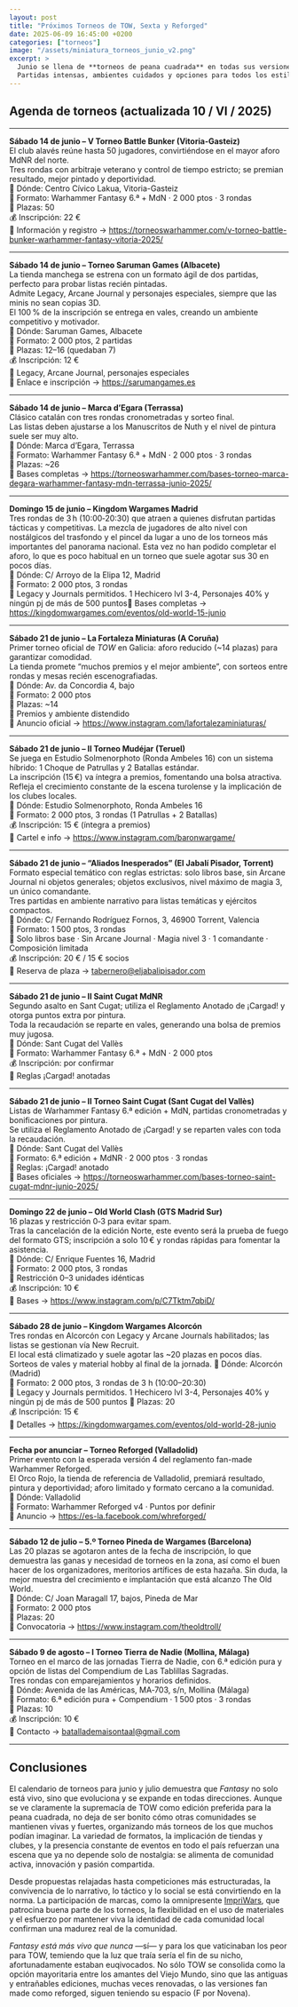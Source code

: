 ```yaml
---
layout: post
title: "Próximos Torneos de TOW, Sexta y Reforged"
date: 2025-06-09 16:45:00 +0200
categories: ["torneos"]
image: "/assets/miniatura_torneos_junio_v2.png"
excerpt: >
  Junio se llena de **torneos de peana cuadrada** en todas sus versiones. Once convocatorias por toda España en los dos fines de semana que quedan del mes. Y, aunque predomina **The Old World**, no faltan convocatorias para los clásicos que siguen jugando **Sexta Edición** en alguna de sus variantes o a **Reforged**, que estrena la 4ª edición en El Orco Rojo de Valladolid.
  Partidas intensas, ambientes cuidados y opciones para todos los estilos de juego. Consulta el calendario y no te quedes sin plaza.
---
```


## Agenda de torneos (actualizada 10 / VI / 2025)

---

**Sábado 14 de junio – V Torneo Battle Bunker (Vitoria-Gasteiz)**  
El club alavés reúne hasta 50 jugadores, convirtiéndose en el mayor aforo MdNR del norte.  
Tres rondas con arbitraje veterano y control de tiempo estricto; se premian resultado, mejor pintado y deportividad.  
📍 Dónde: Centro Cívico Lakua, Vitoria-Gasteiz  
🎯 Formato: Warhammer Fantasy 6.ª + MdN · 2 000 ptos · 3 rondas  
👥 Plazas: 50  
💰 Inscripción: 22 €  
🔗 Información y registro → https://torneoswarhammer.com/v-torneo-battle-bunker-warhammer-fantasy-vitoria-2025/

---

**Sábado 14 de junio – Torneo Saruman Games (Albacete)**  
La tienda manchega se estrena con un formato ágil de dos partidas, perfecto para probar listas recién pintadas.  
Admite Legacy, Arcane Journal y personajes especiales, siempre que las minis no sean copias 3D.  
El 100 % de la inscripción se entrega en vales, creando un ambiente competitivo y motivador.  
📍 Dónde: Saruman Games, Albacete  
🎯 Formato: 2 000 ptos, 2 partidas  
👥 Plazas: 12–16 (quedaban 7)  
💰 Inscripción: 12 €  
📘 Legacy, Arcane Journal, personajes especiales  
🔗 Enlace e inscripción → https://sarumangames.es

---

**Sábado 14 de junio – Marca d’Egara (Terrassa)**  
Clásico catalán con tres rondas cronometradas y sorteo final.  
Las listas deben ajustarse a los Manuscritos de Nuth y el nivel de pintura suele ser muy alto.  
📍 Dónde: Marca d’Egara, Terrassa  
🎯 Formato: Warhammer Fantasy 6.ª + MdN · 2 000 ptos · 3 rondas  
👥 Plazas: ~26  
🔗 Bases completas → https://torneoswarhammer.com/bases-torneo-marca-degara-warhammer-fantasy-mdn-terrassa-junio-2025/

---

**Domingo 15 de junio – Kingdom Wargames Madrid**  
Tres rondas de 3 h (10:00‑20:30) que atraen a quienes disfrutan partidas tácticas y competitivas. La mezcla de jugadores de alto nivel con nostálgicos del trasfondo y el pincel da lugar a uno de los torneos más importantes del panorama nacional.
Esta vez no han podido completar el aforo, lo que es poco habitual en un torneo que suele agotar sus 30 en pocos días.  
📍 Dónde: C/ Arroyo de la Elipa 12, Madrid  
🎯 Formato: 2 000 ptos, 3 rondas  
📘 Legacy y Journals permitidos. 1 Hechicero lvl 3-4, Personajes 40% y ningún pj de más de 500 puntos🔗 Bases completas → https://kingdomwargames.com/eventos/old-world-15-junio

---

**Sábado 21 de junio – La Fortaleza Miniaturas (A Coruña)**  
Primer torneo oficial de *TOW* en Galicia: aforo reducido (~14 plazas) para garantizar comodidad.  
La tienda promete “muchos premios y el mejor ambiente”, con sorteos entre rondas y mesas recién escenografiadas.  
📍 Dónde: Av. da Concordia 4, bajo  
🎯 Formato: 2 000 ptos  
👥 Plazas: ~14  
📘 Premios y ambiente distendido  
🔗 Anuncio oficial → https://www.instagram.com/lafortalezaminiaturas/

---

**Sábado 21 de junio – II Torneo Mudéjar (Teruel)**  
Se juega en Estudio Solmenorphoto (Ronda Ambeles 16) con un sistema híbrido: 1 Choque de Patrullas y 2 Batallas estándar.  
La inscripción (15 €) va íntegra a premios, fomentando una bolsa atractiva.  
Refleja el crecimiento constante de la escena turolense y la implicación de los clubes locales.  
📍 Dónde: Estudio Solmenorphoto, Ronda Ambeles 16  
🎯 Formato: 2 000 ptos, 3 rondas (1 Patrullas + 2 Batallas)  
💰 Inscripción: 15 € (íntegra a premios)  
🔗 Cartel e info → https://www.instagram.com/baronwargame/

---

**Sábado 21 de junio – “Aliados Inesperados” (El Jabalí Pisador, Torrent)**  
Formato especial temático con reglas estrictas: solo libros base, sin Arcane Journal ni objetos generales; objetos exclusivos, nivel máximo de magia 3, un único comandante.  
Tres partidas en ambiente narrativo para listas temáticas y ejércitos compactos.  
📍 Dónde: C/ Fernando Rodríguez Fornos, 3, 46900 Torrent, Valencia  
🎯 Formato: 1 500 ptos, 3 rondas  
📘 Solo libros base · Sin Arcane Journal · Magia nivel 3 · 1 comandante · Composición limitada  
💰 Inscripción: 20 € / 15 € socios  
📧 Reserva de plaza → tabernero@eljabalipisador.com

---

**Sábado 21 de junio – II Saint Cugat MdNR**  
Segundo asalto en Sant Cugat; utiliza el Reglamento Anotado de ¡Cargad! y otorga puntos extra por pintura.  
Toda la recaudación se reparte en vales, generando una bolsa de premios muy jugosa.  
📍 Dónde: Sant Cugat del Vallès  
🎯 Formato: Warhammer Fantasy 6.ª + MdN · 2 000 ptos  
💰 Inscripción: por confirmar  
📘 Reglas ¡Cargad! anotadas

---

**Sábado 21 de junio – II Torneo Saint Cugat (Sant Cugat del Vallès)**  
Listas de Warhammer Fantasy 6.ª edición + MdN, partidas cronometradas y bonificaciones por pintura.  
Se utiliza el Reglamento Anotado de ¡Cargad! y se reparten vales con toda la recaudación.  
📍 Dónde: Sant Cugat del Vallès  
🎯 Formato: 6.ª edición + MdNR · 2 000 ptos · 3 rondas  
📘 Reglas: ¡Cargad! anotado  
🔗 Bases oficiales → https://torneoswarhammer.com/bases-torneo-saint-cugat-mdnr-junio-2025/

---

**Domingo 22 de junio – Old World Clash (GTS Madrid Sur)**  
16 plazas y restricción 0‑3 para evitar spam.  
Tras la cancelación de la edición Norte, este evento será la prueba de fuego del formato GTS; inscripción a solo 10 € y rondas rápidas para fomentar la asistencia.  
📍 Dónde: C/ Enrique Fuentes 16, Madrid  
🎯 Formato: 2 000 ptos, 3 rondas  
📘 Restricción 0–3 unidades idénticas  
💰 Inscripción: 10 €  
🔗 Bases → https://www.instagram.com/p/C7Tktm7qbiD/

---

**Sábado 28 de junio – Kingdom Wargames Alcorcón**  
Tres rondas en Alcorcón con Legacy y Arcane Journals habilitados; las listas se gestionan vía New Recruit.  
El local está climatizado y suele agotar las ~20 plazas en pocos días. Sorteos de vales y material hobby al final de la jornada.
📍 Dónde: Alcorcón (Madrid)  
🎯 Formato: 2 000 ptos, 3 rondas de 3 h (10:00–20:30)  
📘 Legacy y Journals permitidos. 1 Hechicero lvl 3-4, Personajes 40% y ningún pj de más de 500 puntos
👥 Plazas: 20  
💰 Inscripción: 15 €  
🔗 Detalles → https://kingdomwargames.com/eventos/old-world-28-junio

---

**Fecha por anunciar – Torneo Reforged (Valladolid)**  
Primer evento con la esperada versión 4 del reglamento fan-made Warhammer Reforged.  
El Orco Rojo, la tienda de referencia de Valladolid, premiará resultado, pintura y deportividad; aforo limitado y formato cercano a la comunidad.  
📍 Dónde: Valladolid  
🎯 Formato: Warhammer Reforged v4 · Puntos por definir  
🔗 Anuncio → https://es-la.facebook.com/whreforged/

---

**Sábado 12 de julio – 5.º Torneo Pineda de Wargames (Barcelona)**  
Las 20 plazas se agotaron antes de la fecha de inscripción, lo que demuestra las ganas y necesidad de torneos en la zona, así como el buen hacer de los organizadores, meritorios artífices de esta hazaña. Sin duda, la mejor muestra del crecimiento e implantación que está alcanzo The Old World.  
📍 Dónde: C/ Joan Maragall 17, bajos, Pineda de Mar  
🎯 Formato: 2 000 ptos  
👥 Plazas: 20  
🔗 Convocatoria → https://www.instagram.com/theoldtroll/

---

**Sábado 9 de agosto – I Torneo Tierra de Nadie (Mollina, Málaga)**  
Torneo en el marco de las jornadas Tierra de Nadie, con 6.ª edición pura y opción de listas del Compendium de Las Tablillas Sagradas.  
Tres rondas con emparejamientos y horarios definidos.  
📍 Dónde: Avenida de las Américas, MA‑703, s/n, Mollina (Málaga)  
🎯 Formato: 6.ª edición pura + Compendium · 1 500 ptos · 3 rondas  
👥 Plazas: 10  
💰 Inscripción: 10 €  
📧 Contacto → batallademaisontaal@gmail.com

---

## Conclusiones

El calendario de torneos para junio y julio demuestra que *Fantasy* no solo está vivo, sino que evoluciona y se expande en todas direcciones. Aunque se ve claramente la supremacía de TOW como edición preferida para la peana cuadrada, no deja de ser bonito cómo otras comunidades se mantienen vivas y fuertes, organizando más torneos de los que muchos podían imaginar. La variedad de formatos, la implicación de tiendas y clubes, y la presencia constante de eventos en todo el país refuerzan una escena que ya no depende solo de nostalgia: se alimenta de comunidad activa, innovación y pasión compartida.

Desde propuestas relajadas hasta competiciones más estructuradas, la convivencia de lo narrativo, lo táctico y lo social se está convirtiendo en la norma. La participación de marcas, como la omnipresente [ImpriWars](https://impriwars.com), que patrocina buena parte de los torneos, la flexibilidad en el uso de materiales y el esfuerzo por mantener viva la identidad de cada comunidad local confirman una madurez real de la comunidad.

*Fantasy está más vivo que nunca* —sí— y para los que vaticinaban los peor para TOW, temiendo que la luz que traía sería el fin de su nicho, afortunadamente estaban euqivocados. No sólo TOW se consolida como la opción mayoritaria entre los amantes del Viejo Mundo, sino que las antiguas y entrañables ediciones, muchas veces renovadas, o las versiones fan made como reforged, siguen teniendo su espacio (F por Novena).
